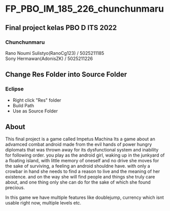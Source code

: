# FP_PBO_IM_185_226_chunchunmaru

## Final project kelas PBO D ITS 2022 <br />
### Chunchunmaru
Rano Noumi Sulistyo(RanoCg123) / 5025211185 <br />
Sony Hermawan(AdonisZK) / 5025211226 <br />

## Change Res Folder into Source Folder
### Eclipse
- Right click "Res" folder
- Build Path
- Use as Source Folder

## About
This final project is a game called Impetus Machina
Its a game about an advamced combat android made from the evil hands of power hungry diplomats that was thrown away for its dysfunctional system and inability for
following order. you play as the android girl, waking up in the junkyard of a floating island, with little memory of oneself and no drive she moves for the sake of 
surviving, a feeling an android shouldne have. with only a crowbar in hand she needs to find a reason to live and the meaning of her existence. and on the way she will 
find people and things she truly care about, and one thing only she can do for the sake of which she found precious.

In this game we have multiple features like doublejump, currency which isnt usable right now, multiple levels etc.
